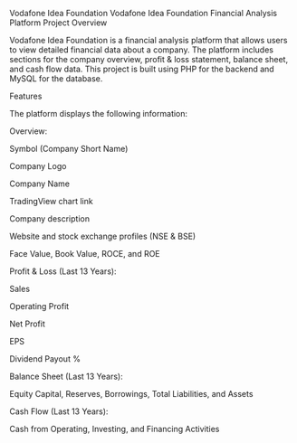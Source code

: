 Vodafone Idea Foundation
Vodafone Idea Foundation Financial Analysis Platform
Project Overview

Vodafone Idea Foundation is a financial analysis platform that allows users to view detailed financial data about a company. The platform includes sections for the company overview, profit & loss statement, balance sheet, and cash flow data. This project is built using PHP for the backend and MySQL for the database.

Features

The platform displays the following information:

Overview:

Symbol (Company Short Name)

Company Logo

Company Name

TradingView chart link

Company description

Website and stock exchange profiles (NSE & BSE)

Face Value, Book Value, ROCE, and ROE

Profit & Loss (Last 13 Years):

Sales

Operating Profit

Net Profit

EPS

Dividend Payout %

Balance Sheet (Last 13 Years):

Equity Capital, Reserves, Borrowings, Total Liabilities, and Assets

Cash Flow (Last 13 Years):

Cash from Operating, Investing, and Financing Activities

